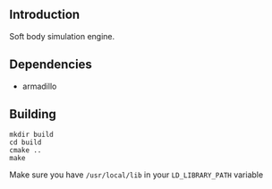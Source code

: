 ## Introduction
Soft body simulation engine.

## Dependencies
- armadillo

## Building

```
mkdir build 
cd build
cmake ..
make
```

Make sure you have `/usr/local/lib` in your `LD_LIBRARY_PATH` variable

